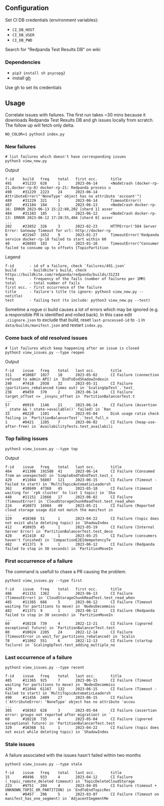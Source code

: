 ## Configuration

Set CI DB credentials (environment variables):

* `CI_DB_HOST`
* `CI_DB_USER`
* `CI_DB_PWD`

Search for "Redpanda Test Results DB" on wiki

### Dependencies

* `pip3 install sh psycopg2`
* install [gh](https://cli.github.com/)

Use gh to set its credentials

## Usage

Correlate issues with failures. The first run takes ~30 mins because it downloads Redpanda Test Results DB
and gh issues locally from scratch. The follow up will fetch only delta.

```
NO_COLOR=1 python3 index.py
```

### New failures

```
# list failures which doesn't have corresponding issues
python3 view_new.py
```

Output

```
f-id    build   freq    total   first occ.      title
491     #31233  628     1       2023-06-14      <NodeCrash (docker-rp-21,docker-rp-8) docker-rp-21: Redpanda process u
490     #31229  2223    24      2023-06-14      AttributeError("'NoneType' object has no attribute 'account'")
489     #31229  321     1       2023-06-14      TimeoutError()
487     #31184  184     1       2023-06-13      <NodeCrash docker-rp-16: ERROR 2023-06-13 15:22:08,202 [shard 1] asser
484     #31103  185     1       2023-06-12      <NodeCrash docker-rp-13: ERROR 2023-06-12 17:28:55,404 [shard 0] asser
...
202     #23852  326     3       2023-02-23      HTTPError('504 Server Error: Gateway Timeout for url: http://docker-rp
9       #21947  1652    9       2023-01-27      TimeoutError('Redpanda service docker-rp-10 failed to start within 60 
40      #20893  183     2       2023-01-10      TimeoutError("Consumer failed to consume up to offsets {TopicPartition
```

Legend

```
f-id       - id of a failure, check `failures/491.json`
build      - buildkite's build, check https://buildkite.com/redpanda/redpanda/builds/31233
freq       - frequency of the fails (number of failures per 1MM)
total      - total number of fails
first occ. - first occurrence of the failure
title      - failure's title (to ignore: python3 view_new.py --notitle)
test       - failing test (to include: python3 view_new.py --test)
```

Sometime a rogue ci build causes a lot of errors which may be ignored (e.g. a responsible PR is identified and rolled back). In this case edit `.ciignore.json` to exclude that build, reset `last-processed-id` to `-1` in `data/builds/manifest.json` and restart `index.py`.

### Come back of old resolved issues

```
# list failures which keep happening after an issue is closed
python3 view_issues.py --type reopen
```

Output

```
f-id    issue   freq    total   last occ.       title
311     #10087  1027    10      2023-05-02      CI Failure (connection refused to admin API) in `EndToEndShadowIndexin
240     #7418   2938    32      2023-05-31      CI Failure (partitions_rebalanced times out) in `ScalingUpTest`.`test_
238     #9459   370     2       2023-06-14      CI Failure target_offset <= _insync_offset in `PartitionBalancerTest.t
...
57      #8919   1146    21      2023-06-14      CI Failure (Assertion `_state && !_state->available()' failed) in `Ran
33      #8220   1101    6       2023-05-04      Disk usage ratio check failing in `PartitionBalancerTest`.`test_full_n
1       #8421   1285    7       2023-06-02      CI Failure (heap-use-after-free) in `AvailabilityTests.test_availabili
```

### Top failing issues

```
python3 view_issues.py --type top
```

Output

```
f-id    issue   freq    total   last occ.       title
464     #11306  191588  41      2023-06-14      CI Failure (Consumed from an unexpected) in `SimpleEndToEndTest.test_c
429     #11044  56807   121     2023-06-15      CI Failure (Timeout - Failed to start) in `MultiTopicAutomaticLeadersh
362     #10849  47368   45      2023-05-18      CI Failure (timeout waiting for `rpk cluster` to list 1 topic) in `Sha
448     #11151  22666   17      2023-06-02      CI Failure (TimeoutError) in `CloudStorageChunkReadTest.test_read_when
224     #10873  16984   49      2023-05-21      CI Failure (Reported cloud storage usage did not match the manifest in
...
329     #10368  51      1       2023-04-22      CI Failure (topic does not exist while deleting topic) in `ShadowIndex
412     #10935  45      1       2023-05-19      CI Failure (Internal Server Error) in `PartitionBalancerTest.test_deco
428     #11410  42      1       2023-05-25      CI Failure (consumers haven't finished) in `CompactionE2EIdempotencyTe
482     #11371  9       1       2023-06-12      CI Failure (Redpanda failed to stop in 30 seconds) in `PartitionMoveIn
```

### First occurrence of a failure

The command is usefull to chase a PR causing the problem.

```
python3 view_issues.py --type first
```

```
f-id    issue   freq    total   first occ.      title
486     #11151  1362    1       2023-06-13      CI Failure (TimeoutError) in `CloudStorageChunkReadTest.test_read_when
485     #11365  666     5       2023-06-12      CI Failure (Timeout waiting for partitions to move) in `NodesDecommiss
482     #11371  9       1       2023-06-12      CI Failure (Redpanda failed to stop in 30 seconds) in `PartitionMoveIn
...
60      #10218  739     4       2022-12-21      CI Failure (ignored exceptional future) in `PartitionBalancerTest.test
80      #10024  2205    24      2022-12-14      CI Failure (TimeoutError in wait_for_partitions_rebalanced) in `Scalin
78      #11062  551     6       2022-12-13      CI Failure (startup failure) in `ScalingUpTest.test_adding_multiple_no
```

### Last occurrence of a failure

```
python3 view_issues.py --type recent
```

```
f-id    issue   freq    total   last occ.       title
485     #11365  925     7       2023-06-15      CI Failure (Timeout waiting for partitions to move) in `NodesDecommiss
429     #11044  61167   132     2023-06-15      CI Failure (Timeout - Failed to start) in `MultiTopicAutomaticLeadersh
490     #11456  2489    27      2023-06-15      CI Failure (`AttributeError: 'NoneType' object has no attribute 'accou
...
305     #10363  628     3       2023-05-04      CI Failure (assertion error: groups not reported after migration) in `
60      #10218  735     4       2023-05-04      CI Failure (ignored exceptional future) in `PartitionBalancerTest.test
329     #10368  51      1       2023-04-22      CI Failure (topic does not exist while deleting topic) in `ShadowIndex
```

### Stale issues

A failure associated with the issues hasn't failed within two months

```
python3 view_issues.py --type stale
```

```
f-id    issue   freq    total   last occ.       title
15      #8496   933     4       2023-04-12      CI Failure (_topic_remote_deleted timeout) in `TopicDeleteCloudStorage
223     #9751   204     4       2023-04-05      CI Failure (timeout + UNKNOWN_TOPIC_OR_PARTITION) in `EndToEndTopicRec
4       #8457   206     5       2023-03-07      CI Failure (Timeout on manifest_has_one_segment) in `AdjacentSegmentMe
```